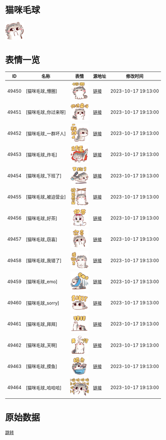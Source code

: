 # 猫咪毛球

<img src="./cover.png" height="60" alt="cover" />

# 表情一览

|ID|名称|表情|源地址|修改时间|
|----|----|----|----|----|
|49450|[猫咪毛球_懵圈]|<img src="./pic/049450_%5B猫咪毛球_懵圈%5D.png" height="60" alt="懵圈"/>|[链接](https://i0.hdslb.com/bfs/garb/bafe7d3f0213fb5475d54745732127bc207dea6b.png)|2023-10-17 19:13:00|
|49451|[猫咪毛球_你过来呀]|<img src="./pic/049451_%5B猫咪毛球_你过来呀%5D.png" height="60" alt="你过来呀"/>|[链接](https://i0.hdslb.com/bfs/garb/da1c72dee85999f74683ec5618844551fbc781e4.png)|2023-10-17 19:13:00|
|49452|[猫咪毛球_一群坏人]|<img src="./pic/049452_%5B猫咪毛球_一群坏人%5D.png" height="60" alt="一群坏人"/>|[链接](https://i0.hdslb.com/bfs/garb/c54f91951a126db5125047bf1c2268b38a082e82.png)|2023-10-17 19:13:00|
|49453|[猫咪毛球_炸毛]|<img src="./pic/049453_%5B猫咪毛球_炸毛%5D.png" height="60" alt="炸毛"/>|[链接](https://i0.hdslb.com/bfs/garb/130636a083126200eb193184750284f51247960d.png)|2023-10-17 19:13:00|
|49454|[猫咪毛球_下班了]|<img src="./pic/049454_%5B猫咪毛球_下班了%5D.png" height="60" alt="下班了"/>|[链接](https://i0.hdslb.com/bfs/garb/4592df4fc7b9a8ee6f83329caed07c17cab7034c.png)|2023-10-17 19:13:00|
|49455|[猫咪毛球_被迫营业]|<img src="./pic/049455_%5B猫咪毛球_被迫营业%5D.png" height="60" alt="被迫营业"/>|[链接](https://i0.hdslb.com/bfs/garb/c5e0d2a32ee3dea4c72b40d113a6d1bde98f6a67.png)|2023-10-17 19:13:00|
|49456|[猫咪毛球_好茶]|<img src="./pic/049456_%5B猫咪毛球_好茶%5D.png" height="60" alt="好茶"/>|[链接](https://i0.hdslb.com/bfs/garb/f81bad606307d5cc6b4636030782faecb3dcbf32.png)|2023-10-17 19:13:00|
|49457|[猫咪毛球_窃喜]|<img src="./pic/049457_%5B猫咪毛球_窃喜%5D.png" height="60" alt="窃喜"/>|[链接](https://i0.hdslb.com/bfs/garb/23620e601ddc3e1fff68e143ac9785a2d5f9fe53.png)|2023-10-17 19:13:00|
|49458|[猫咪毛球_我错了]|<img src="./pic/049458_%5B猫咪毛球_我错了%5D.png" height="60" alt="我错了"/>|[链接](https://i0.hdslb.com/bfs/garb/7b77fe77dbc63d90c094d3625fc58b79bb286cca.png)|2023-10-17 19:13:00|
|49459|[猫咪毛球_emo]|<img src="./pic/049459_%5B猫咪毛球_emo%5D.png" height="60" alt="emo"/>|[链接](https://i0.hdslb.com/bfs/garb/0e83a732f27deece2e0d265e19c45d64c91520c9.png)|2023-10-17 19:13:00|
|49460|[猫咪毛球_sorry]|<img src="./pic/049460_%5B猫咪毛球_sorry%5D.png" height="60" alt="sorry"/>|[链接](https://i0.hdslb.com/bfs/garb/d333a0540dd088f5539cc1e2228931edae342709.png)|2023-10-17 19:13:00|
|49461|[猫咪毛球_拜拜]|<img src="./pic/049461_%5B猫咪毛球_拜拜%5D.png" height="60" alt="拜拜"/>|[链接](https://i0.hdslb.com/bfs/garb/cc62ac846f0a7f2f8b8f5909a331f876d86563e6.png)|2023-10-17 19:13:00|
|49462|[猫咪毛球_天啊]|<img src="./pic/049462_%5B猫咪毛球_天啊%5D.png" height="60" alt="天啊"/>|[链接](https://i0.hdslb.com/bfs/garb/116b5a8f2c44931b34d5bd460f27440d6b0a73cc.png)|2023-10-17 19:13:00|
|49463|[猫咪毛球_摸鱼]|<img src="./pic/049463_%5B猫咪毛球_摸鱼%5D.png" height="60" alt="摸鱼"/>|[链接](https://i0.hdslb.com/bfs/garb/8e663797100723a0f9025f46af8e1eaa653a753f.png)|2023-10-17 19:13:00|
|49464|[猫咪毛球_哈哈哈]|<img src="./pic/049464_%5B猫咪毛球_哈哈哈%5D.png" height="60" alt="哈哈哈"/>|[链接](https://i0.hdslb.com/bfs/garb/21846c501b29a8f3a92c475d31fdec3e2398e303.png)|2023-10-17 19:13:00|

# 原始数据

[跳转](./raw.json)

